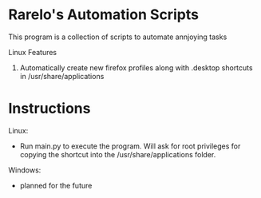 # Rarelo's Automation Scripts

This program is a collection of scripts to automate annjoying tasks

Linux Features

1) Automatically create new firefox profiles along with .desktop shortcuts in /usr/share/applications

# Instructions

Linux:

- Run main.py to execute the program. Will ask for root privileges for copying the shortcut into the /usr/share/applications folder.

Windows:

- planned for the future
